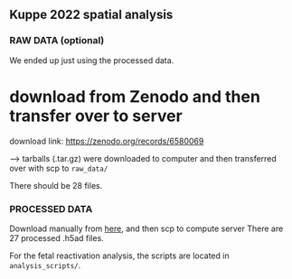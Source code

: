 ## Kuppe 2022 spatial analysis

### RAW DATA (optional)

We ended up just using the processed data.

# download from Zenodo and then transfer over to server
download link: https://zenodo.org/records/6580069 

--> tarballs (.tar.gz) were downloaded to computer and then transferred over with scp to `raw_data/`

There should be 28 files.

### PROCESSED DATA
Download manually from [here](https://zenodo.org/records/6578047), and then scp to compute server
There are 27 processed .h5ad files.

For the fetal reactivation analysis, the scripts are located in `analysis_scripts/`.

